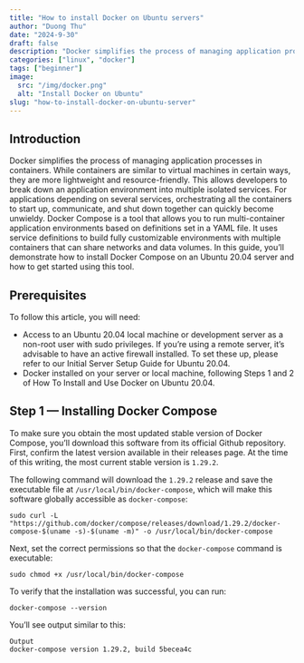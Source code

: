 ```yaml
---
title: "How to install Docker on Ubuntu servers"
author: "Duong Thu"
date: "2024-9-30"
draft: false
description: "Docker simplifies the process of managing application processes in containers. While containers are similar to virtual machines in certain ways, they are more lightweight and resource-friendly."
categories: ["linux", "docker"]
tags: ["beginner"]
image:
  src: "/img/docker.png"
  alt: "Install Docker on Ubuntu"
slug: "how-to-install-docker-on-ubuntu-server"
---
```


## Introduction

Docker simplifies the process of managing application processes in containers. While containers are similar to virtual machines in certain ways, they are more lightweight and resource-friendly. This allows developers to break down an application environment into multiple isolated services.
For applications depending on several services, orchestrating all the containers to start up, communicate, and shut down together can quickly become unwieldy. Docker Compose is a tool that allows you to run multi-container application environments based on definitions set in a YAML file. It uses service definitions to build fully customizable environments with multiple containers that can share networks and data volumes.
In this guide, you’ll demonstrate how to install Docker Compose on an Ubuntu 20.04 server and how to get started using this tool.

## Prerequisites

To follow this article, you will need:

- Access to an Ubuntu 20.04 local machine or development server as a non-root user with sudo privileges. If you’re using a remote server, it’s advisable to have an active firewall installed. To set these up, please refer to our Initial Server Setup Guide for Ubuntu 20.04.
- Docker installed on your server or local machine, following Steps 1 and 2 of How To Install and Use Docker on Ubuntu 20.04.

## Step 1 — Installing Docker Compose

To make sure you obtain the most updated stable version of Docker Compose, you’ll download this software from its official Github repository.
First, confirm the latest version available in their releases page. At the time of this writing, the most current stable version is `1.29.2`.

The following command will download the `1.29.2` release and save the executable file at `/usr/local/bin/docker-compose`, which will make this software globally accessible as `docker-compose`:

```
sudo curl -L "https://github.com/docker/compose/releases/download/1.29.2/docker-compose-$(uname -s)-$(uname -m)" -o /usr/local/bin/docker-compose
```

Next, set the correct permissions so that the `docker-compose` command is executable:

```
sudo chmod +x /usr/local/bin/docker-compose
```

To verify that the installation was successful, you can run:

```
docker-compose --version
```

You’ll see output similar to this:

```
Output
docker-compose version 1.29.2, build 5becea4c
```
